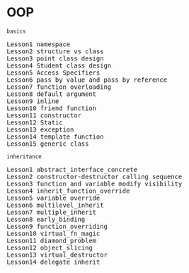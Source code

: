 # OOP
``basics``

<pre>
Lesson1 namespace
Lesson2 structure vs class
Lesson3 point class design
Lesson4 Student class design
Lesson5 Access Specifiers
Lesson6 pass by value and pass by reference
Lesson7 function overloading
Lesson8 default argument
Lesson9 inline
Lesson10 friend function
Lesson11 constructor
Lesson12 Static
Lesson13 exception
Lesson14 template function
Lesson15 generic class
</pre>

``inheritance``

<pre>
Lesson1 abstract_interface_concrete
Lesson2 constructor-destructor calling sequence
Lesson3 function and variable modify visibility
Lesson4 inherit_function_override
Lesson5 variable override
Lesson6 multilevel_inherit
Lesson7 multiple_inherit
Lesson8 early_binding
Lesson9 function_overriding
Lesson10 virtual_fn_magic
Lesson11 diamond_problem
Lesson12 object_slicing
Lesson13 virtual_destructor
Lesson14 delegate_inherit
</pre>
